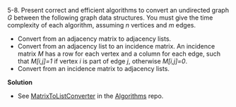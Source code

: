 5-8. Present correct and efficient algorithms to convert an undirected graph *G* between
 the following graph data structures. You must give the time complexity of each algorithm,
  assuming *n* vertices and *m* edges.

* Convert from an adjacency matrix to adjacency lists.
* Convert from an adjacency list to an incidence matrix. An incidence matrix *M* has 
a row for each vertex and a column for each edge, such that *M[i,j]=1* if vertex *i* is part 
of edge *j*, otherwise *M[i,j]=0*.
* Convert from an incidence matrix to adjacency lists.

**Solution**

* See [MatrixToListConverter](https://github.com/abdulapopoola/Algorithms/blob/master/JavaScript/Graphs/Converters/adjMatrixToList.js)  in the [Algorithms](https://github.com/abdulapopoola/Algorithms) repo.